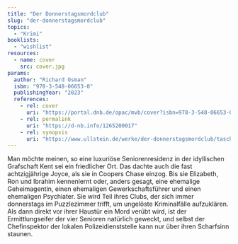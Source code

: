```yaml
---
title: "Der Donnerstagsmordclub"
slug: "der-donnerstagsmordclub"
topics:
  - "Krimi"
booklists:
  - "wishlist"
resources:
  - name: cover
    src: cover.jpg
params:
  author: "Richard Osman"
  isbn: "978-3-548-06653-0"
  publishingYear: "2023"
  references:
    - rel: cover
      uri: "https://portal.dnb.de/opac/mvb/cover?isbn=978-3-548-06653-0"
    - rel: permalink
      uri: "https://d-nb.info/1265200017"
    - rel: synopsis
      uri: "https://www.ullstein.de/werke/der-donnerstagsmordclub/taschenbuch/9783548066530"
---
```

Man möchte meinen, so eine luxuriöse Seniorenresidenz in der idyllischen 
Grafschaft Kent sei ein friedlicher Ort. Das dachte auch die fast 
achtzigjährige Joyce, als sie in Coopers Chase einzog. Bis sie Elizabeth, Ron 
und Ibrahim kennenlernt oder, anders gesagt, eine ehemalige Geheimagentin, 
einen ehemaligen Gewerkschaftsführer und einen ehemaligen Psychiater. Sie wird 
Teil ihres Clubs, der sich immer donnerstags im Puzzlezimmer trifft, um 
ungelöste Kriminalfälle aufzuklären. Als dann direkt vor ihrer Haustür ein 
Mord verübt wird, ist der Ermittlungseifer der vier Senioren natürlich geweckt, 
und selbst der Chefinspektor der lokalen Polizeidienststelle kann nur über 
ihren Scharfsinn staunen.